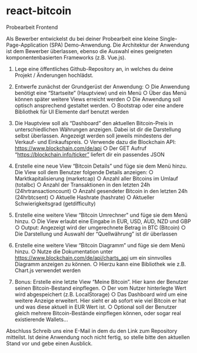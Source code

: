 # react-bitcoin
Probearbeit Frontend 

Als Bewerber entwickelst du bei deiner Probearbeit eine kleine
Single-Page-Application (SPA) Demo-Anwendung. Die Architektur der Anwendung
ist dem Bewerber überlassen, ebenso die Auswahl eines geeigneten
komponentenbasierten Frameworks (z.B. Vue.js).

1. Lege eine öffentliches Github-Repository an, in welches du deine Projekt /
Änderungen hochlädst.

2. Entwerfe zunächst der Grundgerüst der Anwendung:
○ Die Anwendung benötigt eine “Startseite” (Hauptview) und ein Menü
○ Über das Menü können später weitere Views erreicht werden
○ Die Anwendung soll optisch ansprechend gestaltet werden.
○ Bootstrap oder eine andere Bibliothek für UI Elemente darf benutzt
werden

3. Die Hauptview soll als “Dashboard” den aktuellen Bitcoin-Preis in
unterschiedlichen Währungen anzeigen. Dabei ist dir die Darstellung selbst
überlassen. Angezeigt werden soll jeweils mindestens der Verkauf- und
Einkaufspreis.
○ Verwende dazu die Blockchain API: https://www.blockchain.com/de/api
○ Der GET Aufruf “https://blockchain.info/ticker” liefert dir ein passendes
JSON

4. Erstelle eine neue View “Bitcoin Details” und füge sie dem Menü hinzu. Die
View soll dem Benutzer folgende Details anzeigen:
○ Marktkapitalisierung (marketcap)
○ Anzahl aller Bitcoins im Umlauf (totalbc)
○ Anzahl der Transaktionen in den letzten 24h (24hrtransactioncount)
○ Anzahl gesendeter Bitcoin in den letzten 24h (24hrbtcsent)
○ Aktuelle Hashrate (hashrate)
○ Aktueller Schwierigkeitsgrad (getdifficulty)

5. Erstelle eine weitere View “Bitcoin Umrechner" und füge sie dem Menü hinzu.
○ Die View erlaubt eine Eingabe in EUR, USD, AUD, NZD und GBP
○ Output: Angezeigt wird der umgerechnete Betrag in BTC (Bitcoin)
○ Die Darstellung und Auswahl der “Quellwährung” ist dir überlassen
6. Erstelle eine weitere View “Bitcoin Diagramm” und füge sie dem Menü hinzu.
○ Nutze die Dokumentation unter
https://www.blockchain.com/de/api/charts_api um ein sinnvolles
Diagramm anzeigen zu können.
○ Hierzu kann eine Bibliothek wie z.B. Chart.js verwendet werden

7. Bonus: Erstelle eine letzte View “Meine Bitcoin”. Hier kann der Benutzer
seinen Bitcoin-Bestand einpflegen.
○ Der vom Nutzer hinterlegte Wert wird abgespeichert (z.B.
LocalStorage)
○ Das Dashboard wird um eine weitere Anzeige erweitert. Hier sieht er
ab sofort wie viel Bitcoin er hat und was diese aktuell in EUR Wert ist.
○ Optional soll der Benutzer gleich mehrere Bitcoin-Bestände einpflegen
können, oder sogar real existierende Wallets...

Abschluss
Schreib uns eine E-Mail in dem du den Link zum Repository mitteilst. Ist deine
Anwendung noch nicht fertig, so stelle bitte den aktuellen Stand vor und gebe einen
Ausblick.
